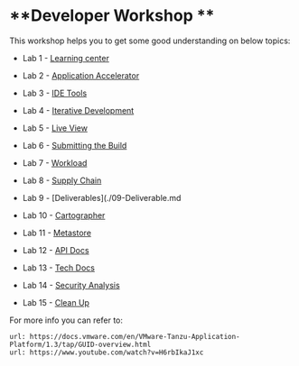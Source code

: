 # **Developer Workshop **

This workshop helps you to get some good understanding on below topics: 

- Lab 1 - [Learning center](./01-Learning-Center.md)

- Lab 2 - [Application Accelerator](./02-App-Accelerator.md)

- Lab 3 - [IDE Tools](./03-IDE-Tools.md)

- Lab 4 - [Iterative Development](./04-Iterative-Development.md)

- Lab 5 - [Live View](./05-App-Live-View.md)

- Lab 6 - [Submitting the Build](./06-Submitting-Build.md)

- Lab 7 - [Workload](./07-Workload.md)

- Lab 8 - [Supply Chain](./08-Supply-Chain.md)

- Lab 9 - [Deliverables](./09-Deliverable.md

- Lab 10 - [Cartographer](./10-Catrographer.md)

- Lab 11 - [Metastore](./11-metastore.md)

- Lab 12 - [API Docs](./12-APIDocs.md)

- Lab 13 - [Tech Docs](./13-TechDocs.md)

- Lab 14 - [Security Analysis](./14-Security-Analysis.md)

- Lab 15 - [ Clean Up](./15-cleanup.md)


For more info you can refer to: 

```dashboard:open-url
url: https://docs.vmware.com/en/VMware-Tanzu-Application-Platform/1.3/tap/GUID-overview.html 
url: https://www.youtube.com/watch?v=H6rbIkaJ1xc   
```
